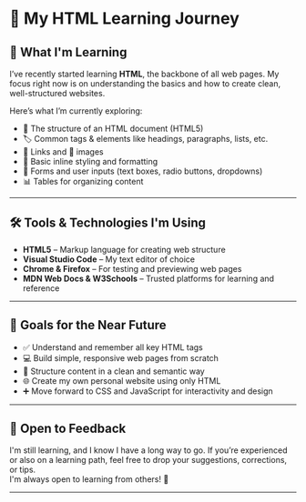 # 🥰 My HTML Learning Journey

## 📘 What I'm Learning

I’ve recently started learning **HTML**, the backbone of all web pages. My focus right now is on understanding the basics and how to create clean, well-structured websites.

Here’s what I’m currently exploring:

- 🧱 The structure of an HTML document (HTML5)
- 🏷️ Common tags & elements like headings, paragraphs, lists, etc.
- 🔗 Links and 📸 images
- 🎨 Basic inline styling and formatting
- 📝 Forms and user inputs (text boxes, radio buttons, dropdowns)
- 📊 Tables for organizing content

---

## 🛠️ Tools & Technologies I'm Using

- **HTML5** – Markup language for creating web structure  
- **Visual Studio Code** – My text editor of choice  
- **Chrome & Firefox** – For testing and previewing web pages  
- **MDN Web Docs & W3Schools** – Trusted platforms for learning and reference  

---

## 🎯 Goals for the Near Future

- ✅ Understand and remember all key HTML tags  
- 💻 Build simple, responsive web pages from scratch  
- 📁 Structure content in a clean and semantic way  
- 🌐 Create my own personal website using only HTML  
- ➕ Move forward to CSS and JavaScript for interactivity and design  

---

## 🤝 Open to Feedback

I'm still learning, and I know I have a long way to go. If you’re experienced or also on a learning path, feel free to drop your suggestions, corrections, or tips.  
I'm always open to learning from others! 🌱

---
